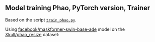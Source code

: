 ## Model training Phao, PyTorch version, Trainer

Based on the script [`train_phao.py`](https://github.com/Xkulll/train_phao/blob/main/train_phao.py).

Using [facebook/maskformer-swin-base-ade](https://huggingface.co/facebook/maskformer-swin-base-ade) model on the [Xkull/phao_resize](https://huggingface.co/datasets/Xkull/phao_resize) dataset:
